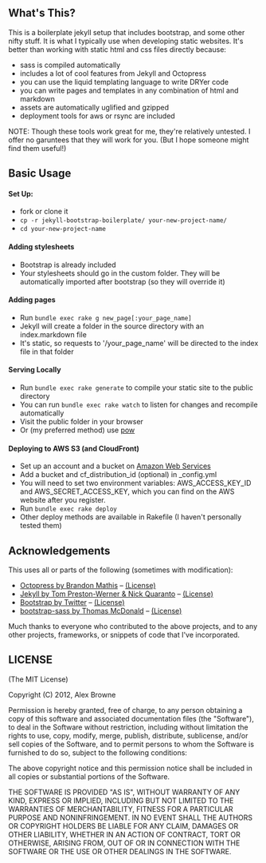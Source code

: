 ## What's This?

This is a boilerplate jekyll setup that includes bootstrap, and some other nifty stuff.
It is what I typically use when developing static websites. It's better than working
with static html and css files directly because:

- sass is compiled automatically
- includes a lot of cool features from Jekyll and Octopress
- you can use the liquid templating language to write DRYer code
- you can write pages and templates in any combination of html and markdown
- assets are automatically uglified and gzipped
- deployment tools for aws or rsync are included

NOTE: Though these tools work great for me, they're relatively untested.
I offer no garuntees that they will work for you. (But I hope someone might find them useful!)

## Basic Usage

#### Set Up:
- fork or clone it
- `cp -r jekyll-bootstrap-boilerplate/ your-new-project-name/`
- `cd your-new-project-name`

#### Adding stylesheets
- Bootstrap is already included
- Your stylesheets should go in the custom folder. They will be automatically imported after bootstrap (so they will override it)

#### Adding pages
- Run `bundle exec rake g new_page[:your_page_name]`
- Jekyll will create a folder in the source directory with an index.markdown file
- It's static, so requests to '/your_page_name' will be directed to the index file in that folder

#### Serving Locally
- Run `bundle exec rake generate` to compile your static site to the public directory
- You can run `bundle exec rake watch` to listen for changes and recompile automatically
- Visit the public folder in your browser
- Or (my preferred method) use [pow](http://pow.cx/)

#### Deploying to AWS S3 (and CloudFront)
- Set up an account and a bucket on [Amazon Web Services](http://aws.amazon.com/) 
- Add a bucket and cf_distribution_id (optional) in _config.yml
- You will need to set two environment variables: AWS_ACCESS_KEY_ID and AWS_SECRET_ACCESS_KEY,
which you can find on the AWS website after you register.
- Run `bundle exec rake deploy`
- Other deploy methods are available in Rakefile (I haven't personally tested them) 

## Acknowledgements
This uses all or parts of the following (sometimes with modification): 
* [Octopress by Brandon Mathis](http://octopress.org/) – [(License)](https://github.com/imathis/octopress#license)
* [Jekyll by Tom Preston-Werner & Nick Quaranto](https://github.com/mojombo/jekyll) – [(License)](https://github.com/mojombo/jekyll/blob/master/LICENSE)
* [Bootstrap by Twitter](http://twitter.github.com/bootstrap/) – [(License)](https://github.com/twitter/bootstrap/blob/master/LICENSE)
* [bootstrap-sass by Thomas McDonald](https://github.com/thomas-mcdonald/bootstrap-sass) – [(License)](https://github.com/thomas-mcdonald/bootstrap-sass/blob/master/LICENSE)

Much thanks to everyone who contributed to the above projects, and to any other projects, frameworks,
or snippets of code that I've incorporated.


## LICENSE
(The MIT License)

Copyright (C) 2012, Alex Browne

Permission is hereby granted, free of charge, to any person obtaining a copy of this software and associated documentation files (the "Software"), to deal in the Software without restriction, including without limitation the rights to use, copy, modify, merge, publish, distribute, sublicense, and/or sell copies of the Software, and to permit persons to whom the Software is furnished to do so, subject to the following conditions:

The above copyright notice and this permission notice shall be included in all copies or substantial portions of the Software.

THE SOFTWARE IS PROVIDED "AS IS", WITHOUT WARRANTY OF ANY KIND, EXPRESS OR IMPLIED, INCLUDING BUT NOT LIMITED TO THE WARRANTIES OF MERCHANTABILITY, FITNESS FOR A PARTICULAR PURPOSE AND NONINFRINGEMENT. IN NO EVENT SHALL THE AUTHORS OR COPYRIGHT HOLDERS BE LIABLE FOR ANY CLAIM, DAMAGES OR OTHER LIABILITY, WHETHER IN AN ACTION OF CONTRACT, TORT OR OTHERWISE, ARISING FROM, OUT OF OR IN CONNECTION WITH THE SOFTWARE OR THE USE OR OTHER DEALINGS IN THE SOFTWARE.
